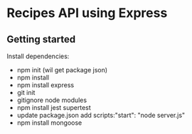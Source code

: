 # Recipes API using Express

## Getting started

Install dependencies:

- npm init (wil get package json)
- npm install
- npm install express
- git init
- gitignore node modules
- npm install jest supertest
- update package.json add scripts:"start": "node server.js"
- npm install mongoose
